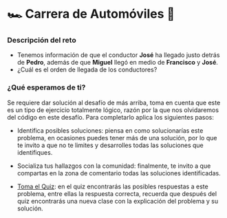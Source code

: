 # 🏎️ Carrera de Automóviles 🏁

### Descripción del reto
- Tenemos información de que el conductor **José** ha llegado justo detrás de **Pedro**, además de que **Miguel**  llegó en medio de **Francisco** y **José**.
- ¿Cuál es el orden de llegada de los conductores?

### ¿Qué esperamos de ti?
Se requiere dar solución al desafío de más arriba, toma en cuenta que este es un tipo de ejercicio totalmente lógico, razón por la que nos olvidaremos del código en este desafío.
Para completarlo aplica los siguientes pasos:

- Identifica posibles soluciones: piensa en como solucionarías este problema, en ocasiones puedes tener más de una solución, por lo que te invito a que no te limites y desarrolles todas las soluciones que identifiques.

- Socializa tus hallazgos con la comunidad: finalmente, te invito a que compartas en la zona de comentario todas las soluciones identificadas.

- [Toma el Quiz](https://platzi.com/clases/quiz/13429/): en el quiz encontrarás las posibles respuestas a este problema, entre ellas la respuesta correcta, recuerda que después del quiz encontrarás una nueva clase con la explicación del problema y su solución.